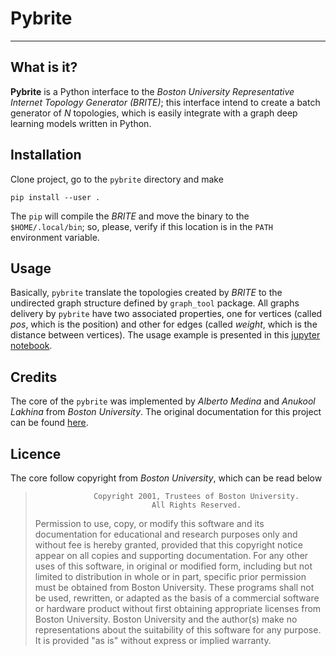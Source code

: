 # Pybrite


----------------

## What is it?
**Pybrite** is a Python interface to the *Boston University Representative Internet Topology Generator (BRITE)*; this interface
intend to create a batch generator of *N* topologies, which is easily integrate with a graph deep learning models written in Python.

## Installation
Clone project, go to the `pybrite` directory and make
```
pip install --user .
```
The `pip` will compile the *BRITE* and move the binary to the `$HOME/.local/bin`; so, please, verify if this location is in the `PATH`
environment variable.

## Usage
Basically, `pybrite` translate the topologies created by *BRITE* to the undirected graph structure defined by `graph_tool` package.
All graphs delivery by `pybrite` have two associated properties, one for vertices (called *pos*, which is the position) and
other for edges (called *weight*, which is the distance between vertices). The usage example is presented in
this [jupyter notebook](https://github.com/caiodadauto/pybrite/blob/master/Usage.ipynb).

## Credits
The core of the `pybrite` was implemented by *Alberto Medina* and *Anukool Lakhina* from *Boston University*. The original documentation
for this project can be found [here](https://www.cs.bu.edu/brite/index.html).

## Licence
The core follow copyright from *Boston University*, which can be read below

>                  Copyright 2001, Trustees of Boston University.
>                               All Rights Reserved.
>
> Permission to use, copy, or modify this software and its documentation
> for educational and research purposes only and without fee is hereby
> granted, provided that this copyright notice appear on all copies and
> supporting documentation.  For any other uses of this software, in
> original or modified form, including but not limited to distribution in
> whole or in part, specific prior permission must be obtained from Boston
> University.  These programs shall not be used, rewritten, or adapted as
> the basis of a commercial software or hardware product without first
> obtaining appropriate licenses from Boston University.  Boston University
> and the author(s) make no representations about the suitability of this
> software for any purpose.  It is provided "as is" without express or
> implied warranty.
